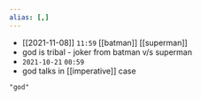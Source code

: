 ```yaml
---
alias: [,]
---
```



- [[2021-11-08]] `11:59` [[batman]] [[superman]]
- god is tribal - joker from batman v/s superman
- `2021-10-21` `00:59`
- god talks in [[imperative]] case
```query
"god"
```